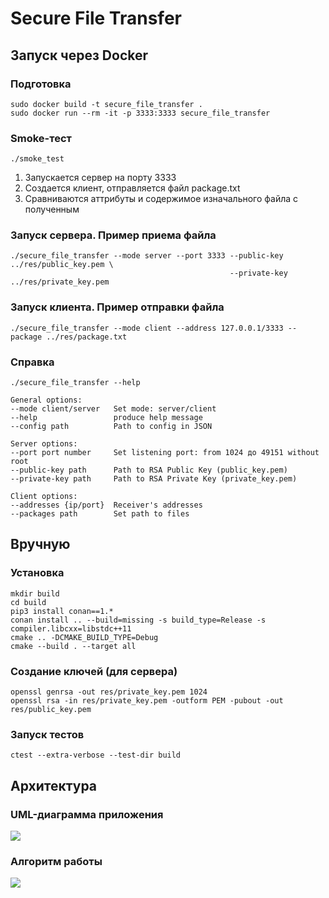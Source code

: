 # Secure File Transfer

## Запуск через Docker
### Подготовка
```shell
sudo docker build -t secure_file_transfer .
sudo docker run --rm -it -p 3333:3333 secure_file_transfer
```
### Smoke-тест
```shell
./smoke_test
```

1) Запускается сервер на порту 3333
2) Создается клиент, отправляется файл package.txt
3) Сравниваются аттрибуты и содержимое изначального файла с полученным

### Запуск сервера. Пример приема файла
```shell
./secure_file_transfer --mode server --port 3333 --public-key ../res/public_key.pem \
                                                 --private-key ../res/private_key.pem
```

### Запуск клиента. Пример отправки файла

```shell
./secure_file_transfer --mode client --address 127.0.0.1/3333 --package ../res/package.txt
```

### Справка

```shell
./secure_file_transfer --help
```

```
General options:
--mode client/server   Set mode: server/client
--help                 produce help message
--config path          Path to config in JSON

Server options:
--port port number     Set listening port: from 1024 до 49151 without root
--public-key path      Path to RSA Public Key (public_key.pem)
--private-key path     Path to RSA Private Key (private_key.pem)

Client options:
--addresses {ip/port}  Receiver's addresses
--packages path        Set path to files
```

## Вручную

### Установка
```shell
mkdir build
cd build
pip3 install conan==1.*
conan install .. --build=missing -s build_type=Release -s compiler.libcxx=libstdc++11
cmake .. -DCMAKE_BUILD_TYPE=Debug
cmake --build . --target all        
```

### Создание ключей (для сервера)
```shell
openssl genrsa -out res/private_key.pem 1024
openssl rsa -in res/private_key.pem -outform PEM -pubout -out res/public_key.pem
```

### Запуск тестов
```shell
ctest --extra-verbose --test-dir build
```

## Архитектура
### UML-диаграмма приложения

![](res/UML.png)

### Алгоритм работы

![](res/Algo.png)
